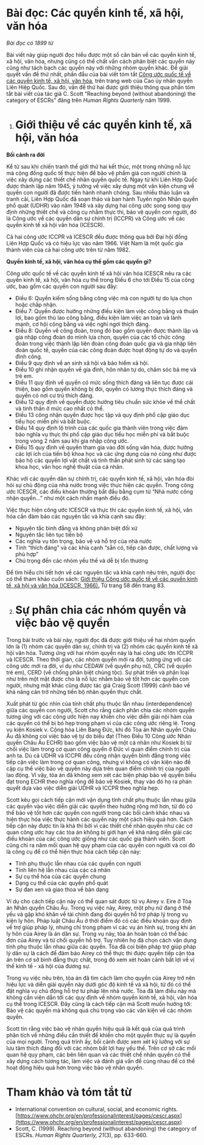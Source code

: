 # **Bài đọc: Các quyền kinh tế, xã hội, văn hóa**

*Bài đọc có 1899 từ*

Bài viết này giúp người đọc hiểu được một số căn bản về các quyền kinh tế, xã hội, văn hóa, nhưng cũng có thể chất vấn cách phân biệt các quyền này cũng như tách bạch các quyền này với những nhóm quyền khác. Để giải quyết vấn đề thứ nhất, phần đầu của bài viết tóm tắt [Công ước quốc tế về các quyền kinh tế, xã hội, văn hóa](https://www.ohchr.org/en/professionalinterest/pages/cescr.aspx), trên trang web của Cao ủy nhân quyền Liên Hiệp Quốc. Sau đó, vấn đề thứ hai được giới thiệu thông qua phần tóm tắt bài viết của tác giả C. Scott “Reaching beyond (without abandoning) the category of ESCRs” đăng trên *Human Rights Quarterly* năm 1999\.  

1. # **Giới thiệu về các quyền kinh tế, xã hội, văn hóa**

   
**Bối cảnh ra đời**

Kể từ sau khi chiến tranh thế giới thứ hai kết thúc, một trong những nỗ lực mà cộng đồng quốc tế thực hiện để bảo vệ phẩm giá con người chính là việc xây dựng các thiết chế nhân quyền quốc tế. Ngay từ khi Liên Hợp Quốc được thành lập năm 1945, ý tưởng về việc xây dựng một văn kiện chung về quyền con người đã được tiến hành nhanh chóng. Sau nhiều thảo luận và tranh cãi, Liên Hợp Quốc đã soạn thảo và ban hành Tuyên ngôn Nhân quyền phổ quát (UDHR) vào năm 1948 và xây dựng hai công ước song song quy định những thiết chế và công cụ nhằm thực thi, bảo vệ quyền con người, đó là Công ước về các quyền dân sự chính trị (ICCPR) và Công ước về các quyền kinh tế xã hội văn hóa (ICESCR).  
   
Cả hai công ước ICCPR và ICESCR đều được thông qua bởi Đại hội đồng Liên Hợp Quốc và có hiệu lực vào năm 1966\. Việt Nam là một quốc gia thành viên của cả hai công ước trên từ năm 1982\.  
   
**Quyền kinh tế, xã hội, văn hóa cụ thể gồm các quyền gì?**

Công ước quốc tế về các quyền kinh tế xã hội văn hóa ICESCR nêu ra các quyền kinh tế, xã hội, văn hóa cụ thể trong Điều 6 cho tới Điều 15 của công ước, bao gồm các quyền con người sau đây:  
 

* Điều 6: Quyền kiếm sống bằng công việc mà con người tự do lựa chọn hoặc chấp nhận.  
* Điều 7: Quyền được hưởng những điều kiện làm việc công bằng và thuận lợi, bao gồm thù lao công bằng, điều kiện làm việc an toàn và lành mạnh, cơ hội công bằng và việc nghỉ ngơi thích đáng.  
* Điều 8: Quyền về công đoàn, trong đó bao gồm quyền được thành lập và gia nhập công đoàn do mình lựa chọn, quyền của các tổ chức công đoàn trong việc thành lập liên đoàn công đoàn quốc gia và gia nhập liên đoàn quốc tế, quyền của các công đoàn được hoạt động tự do và quyền đình công.  
* Điều 9 quy định về an sinh xã hội và bảo hiểm xã hội.  
* Điều 10 ghi nhận quyền về gia đình, hôn nhân tự do, chăm sóc bà mẹ và trẻ em.  
* Điều 11 quy định về quyền có mức sống thích đáng và liên tục được cải thiện, bao gồm quyền không bị đói, quyền có lương thực thích đáng và quyền có nơi cư trú thích đáng.  
* Điều 12 quy định về quyền được hưởng tiêu chuẩn sức khỏe về thể chất và tinh thần ở mức cao nhất có thể.  
* Điều 13 công nhận quyền được học tập và quy định phổ cập giáo dục tiểu học miễn phí và bắt buộc.  
* Điều 14 quy định lộ trình của các quốc gia thành viên trong việc đảm bảo nghĩa vụ thực thi phổ cập giáo dục tiểu học miễn phí và bắt buộc trong vòng 2 năm sau khi gia nhập công ước.  
* Điều 15 quy định về quyền tham gia vào đời sống văn hóa, được hưởng các lợi ích của tiến bộ khoa học và các ứng dụng của nó cũng như được bảo hộ các quyền lợi vật chất và tinh thần phát sinh từ các sáng tạo khoa học, văn học nghệ thuật của cá nhân.

    
Khác với các quyền dân sự chính trị, các quyền kinh tế, xã hội, văn hóa đòi hỏi sự chủ động của nhà nước trong việc thực hiện các quyền. Trong công ước ICESCR, các điều khoản thường bắt đầu bằng cụm từ “Nhà nước công nhận quyền…” như một cách nhấn mạnh điều đó.

Việc thực hiện công ước ICESCR và thực thi các quyền kinh tế, xã hội, văn hóa cần đảm bảo các nguyên tắc và khía cạnh sau đây:  
 

* Nguyên tắc bình đẳng và không phân biệt đối xử  
* Nguyên tắc liên tục tiến bộ  
* Các nghĩa vụ tôn trọng, bảo vệ và hỗ trợ của nhà nước  
* Tính “thích đáng” và các khía cạnh “sẵn có, tiếp cận được, chất lượng và phù hợp”  
* Chú trọng đến các nhóm yếu thế và dễ bị tổn thương

   
Để tìm hiểu chi tiết hơn về các nguyên tắc và khía cạnh nêu trên, người đọc có thể tham khảo cuốn sách: [Giới thiệu Công ước quốc tế về các quyền kinh tế, xã hội và văn hóa (ICESCR, 1966).](http://www.nhanquyen.vn/images/File/51sach%20cong%20uoc%20quyen%20ktxh.pdf) Từ trang 58 đến trang 83\.

2. # **Sự phân chia các nhóm quyền và việc bảo vệ quyền**

   
Trong bài trước và bài này, người đọc đã được giới thiệu về hai nhóm quyền lớn là (1) nhóm các quyền dân sự, chính trị và (2) nhóm các quyền kinh tế xã hội văn hóa. Tương ứng với hai nhóm quyền này là hai công ước lớn ICCPR và ICESCR. Theo thời gian, các nhóm quyền mới ra đời, tương ứng với các công ước mới ra đời, ví dụ như CEDAW (về quyền phụ nữ), CRC (về quyền trẻ em), CERD (về chống phân biệt chủng tộc). Sự phát triển và phân loại như trên một mặt được cho là nỗ lực nhằm bảo vệ tốt hơn các quyền con người, nhưng mặt khác cũng được tác giả Craig Scott (1999) cảnh báo về khả năng cản trở những tiến bộ nhân quyền thực chất. 

Xuất phát từ góc nhìn của tính chất phụ thuộc lẫn nhau (interdependence) giữa các quyền con người, Scott cho rằng cách phân chia các nhóm quyền tương ứng với các công ước hiện nay khiến cho việc diễn giải nội hàm của các quyền có thể bị bó hẹp trong phạm vi của các công ước riêng lẻ. Trong vụ kiện Kosiek v. Cộng hòa Liên Bang Đức, khi đó Tòa án Nhân quyền Châu Âu đã không coi việc bảo vệ tự do biểu đạt (Theo Điều 10 Công ước Nhân quyền Châu Âu ECHR) bao gồm việc bảo vệ một cá nhân như Kosiek bị từ chối việc làm trong cơ quan công quyền ở Đức vì quan điểm chính trị của anh ta. Dù cả UDHR và ICCPR đều công nhận quyền bình đẳng trong việc tiếp cận việc làm trong cơ quan công, nhưng vì không có vặn kiện nào đề cập cụ thể việc bảo vệ quyền này dựa trên quan điểm chính trị của người lao động. Vì vậy, tòa án đã không xem xét các biện pháp bảo vệ quyền biểu đạt trong ECHR theo nghĩa rộng để bảo vệ Kosiek, thay vào đó họ ra phán quyết dựa vào việc diễn giải UDHR và ICCPR theo nghĩa hẹp.

Scott kêu gọi cách tiếp cận mới vận dụng tính chất phụ thuộc lẫn nhau giữa các quyền vào việc diễn giải các quyền theo hướng rộng mở hơn, từ đó có thể bảo vệ tốt hơn các quyền con người trong các bối cảnh khác nhau và hiện thực hóa việc thực hành các quyền này một cách hiệu quả hơn. Cách tiếp cận này được tin là khả thi bởi vì các thiết chế nhân quyền như các cơ quan công ước hay các tòa án không bị giới hạn về khả năng diễn giải các điều khoản của các công ước giống như các quốc gia thành viên. Scott cũng chỉ ra năm mối quan hệ quy phạm của các quyền con người và coi đó là công cụ để có thể hiện thực hóa cách tiếp cận này: 

* Tính phụ thuộc lẫn nhau của các quyền con người  
* Tính liên hệ lẫn nhau của các cá nhân  
* Sự cụ thể hóa của các quyền chung  
* Dạng cụ thể của các quyền phổ quát  
* Sự đan xen và giao thoa về bản dạng 

Ví dụ cho cách tiếp cận này có thể quan sát được từ vụ Airey v. Eire ở Tòa án Nhân quyền Châu Âu. Trong vụ việc này, Airey, một phụ nữ đang ở thế yếu và gặp khó khăn về tài chính đang đòi quyền hỗ trợ pháp lý trong vụ kiện ly hôn. Pháp luật Châu Âu ở thời điểm đó có các điều khoản quy định về trợ giúp pháp lý, nhưng chỉ trong phạm vi các vụ án hình sự, trong khi án ly hôn của Airey là án dân sự. Trong vụ này, tòa án hoàn toàn có thể bác đơn của Airey và từ chối quyền hỗ trợ. Tuy nhiên họ đã chọn cách vận dụng tính phụ thuộc lẫn nhau giữa các quyền. Tòa đã coi biện pháp trợ giúp pháp lý dân sự là cách để đảm bảo Airey có thể thực thi được quyền tiếp cận tòa án trên cơ sở bình đẳng thực chất, trong đó xem xét hoàn cảnh bất lợi về vị thế kinh tế \- xã hội của đương sự. 

Trong vụ việc nêu trên, tòa án đã tìm cách làm cho quyền của Airey trở nên hiệu lực và diễn giải quyền này dưới góc độ kinh tế và xã hội, từ đó có thể đặt nghĩa vụ chủ động hỗ trợ tư pháp lên nhà nước. Tòa đã làm điều này mà không cần viện dẫn tới các quy định về nhóm quyền kinh tế, xã hội, văn hóa cụ thể trong ICESCR. Đây cũng là cách tiếp cận mà Scott muốn hướng tới: Bảo vệ các quyền mà không quá chú trọng vào các văn kiện về các nhóm quyền.

Scott tin rằng việc bảo vệ nhân quyền hiệu quả là kết quả của quá trình phân tích về những điều cần thiết để khiến cho một quyền thực sự là quyền của mọi người. Trong quá trình ấy, bối cảnh được xem xét kỹ lưỡng với sự lưu tâm thích đáng đối với các nhóm bất lợi hay yếu thế. Trên cơ sở các mối quan hệ quy phạm, các bên liên quan và các thiết chế nhân quyền có thể xây dựng cách tương tác, làm việc và đánh giá vấn đề cùng nhau để có thể hoạt động hiệu quả hơn trong việc bảo vệ nhân quyền. 

# 

# **Tham khảo và tóm tắt từ**

* International convention on cultural, social, and economic rights. [https://www.ohchr.org/en/professionalinterest/pages/cescr.aspx](https://www.ohchr.org/en/professionalinterest/pages/cescr.aspx)  
* Scott, C. (1999). Reaching beyond (without abandoning) the category of ESCRs. *Human Rights Quarterly, 21*(3), pp. 633-660.

